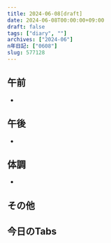 ```yaml
---
title: 2024-06-08[draft]
date: 2024-06-08T00:00:00+09:00
draft: false
tags: ["diary", ""]
archives: ["2024-06"]
n年日記: ["0608"]
slug: 577128
---
```

## 午前
- 
## 午後
- 
## 体調
- 
## その他
## 今日のTabs